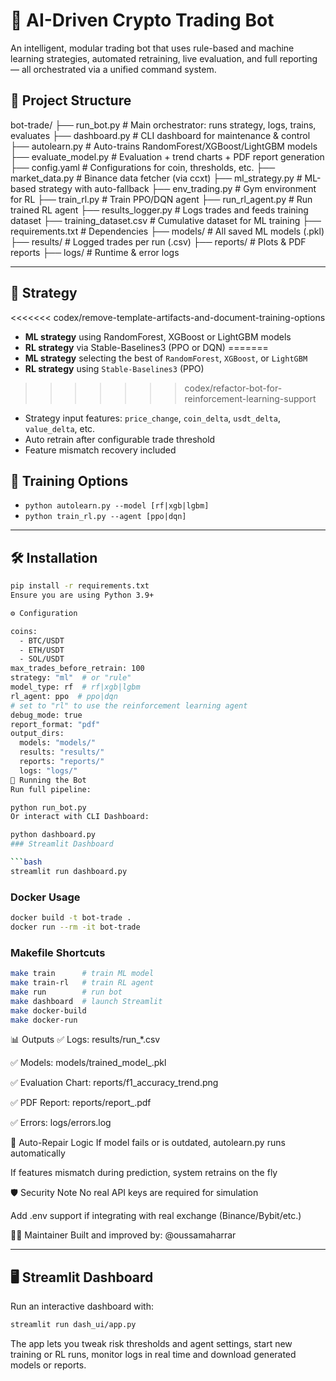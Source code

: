 # 🤖 AI-Driven Crypto Trading Bot

An intelligent, modular trading bot that uses rule-based and machine learning strategies, automated retraining, live evaluation, and full reporting — all orchestrated via a unified command system.


## 📁 Project Structure

bot-trade/
├── run_bot.py # Main orchestrator: runs strategy, logs, trains, evaluates
├── dashboard.py # CLI dashboard for maintenance & control
├── autolearn.py # Auto-trains RandomForest/XGBoost/LightGBM models
├── evaluate_model.py # Evaluation + trend charts + PDF report generation
├── config.yaml # Configurations for coin, thresholds, etc.
├── market_data.py # Binance data fetcher (via ccxt)
├── ml_strategy.py # ML-based strategy with auto-fallback
├── env_trading.py # Gym environment for RL
├── train_rl.py # Train PPO/DQN agent
├── run_rl_agent.py # Run trained RL agent
├── results_logger.py # Logs trades and feeds training dataset
├── training_dataset.csv # Cumulative dataset for ML training
├── requirements.txt # Dependencies
├── models/ # All saved ML models (.pkl)
├── results/ # Logged trades per run (.csv)
├── reports/ # Plots & PDF reports
├── logs/ # Runtime & error logs


---

## 🧠 Strategy

 <<<<<<< codex/remove-template-artifacts-and-document-training-options
- **ML strategy** using RandomForest, XGBoost or LightGBM models
- **RL strategy** via Stable-Baselines3 (PPO or DQN)
 =======
 - **ML strategy** selecting the best of `RandomForest`, `XGBoost`, or `LightGBM`
- **RL strategy** using `Stable-Baselines3` (PPO)
 >>>>>>> codex/refactor-bot-for-reinforcement-learning-support
- Strategy input features: `price_change`, `coin_delta`, `usdt_delta`, `value_delta`, etc.
- Auto retrain after configurable trade threshold
- Feature mismatch recovery included

## 🚀 Training Options
- `python autolearn.py --model [rf|xgb|lgbm]`
- `python train_rl.py --agent [ppo|dqn]`


---


## 🛠️ Installation

```bash
pip install -r requirements.txt
Ensure you are using Python 3.9+

⚙️ Configuration

coins:
  - BTC/USDT
  - ETH/USDT
  - SOL/USDT
max_trades_before_retrain: 100
strategy: "ml"  # or "rule"
model_type: rf  # rf|xgb|lgbm
rl_agent: ppo  # ppo|dqn
# set to "rl" to use the reinforcement learning agent
debug_mode: true
report_format: "pdf"
output_dirs:
  models: "models/"
  results: "results/"
  reports: "reports/"
  logs: "logs/"
🚀 Running the Bot
Run full pipeline:

python run_bot.py
Or interact with CLI Dashboard:

python dashboard.py
### Streamlit Dashboard

```bash
streamlit run dashboard.py
```
### Docker Usage

```bash
docker build -t bot-trade .
docker run --rm -it bot-trade
```
### Makefile Shortcuts

```bash
make train      # train ML model
make train-rl   # train RL agent
make run        # run bot
make dashboard  # launch Streamlit
make docker-build
make docker-run
```



📊 Outputs
✅ Logs: results/run_*.csv

✅ Models: models/trained_model_<timestamp>.pkl

✅ Evaluation Chart: reports/f1_accuracy_trend.png

✅ PDF Report: reports/report_<timestamp>.pdf

✅ Errors: logs/errors.log

🧩 Auto-Repair Logic
If model fails or is outdated, autolearn.py runs automatically

If features mismatch during prediction, system retrains on the fly

🛡️ Security Note
No real API keys are required for simulation

Add .env support if integrating with real exchange (Binance/Bybit/etc.)

👨‍💻 Maintainer
Built and improved by: @oussamaharrar



---

## 🖥️ Streamlit Dashboard

Run an interactive dashboard with:

```bash
streamlit run dash_ui/app.py
```

The app lets you tweak risk thresholds and agent settings, start new training or RL runs, monitor logs in real time and download generated models or reports.
